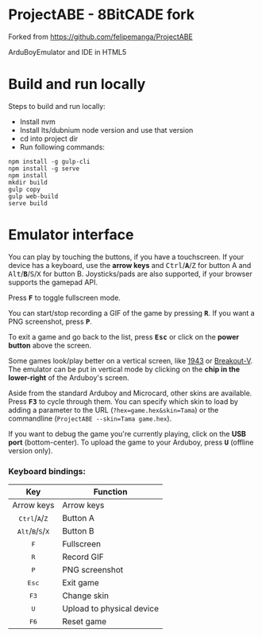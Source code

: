 # ProjectABE - 8BitCADE fork

Forked from https://github.com/felipemanga/ProjectABE

ArduBoyEmulator and IDE in HTML5

# Build and run locally

Steps to build and run locally:

- Install nvm
- Install lts/dubnium node version and use that version
- cd into project dir
- Run following commands:

```
npm install -g gulp-cli
npm install -g serve
npm install
mkdir build
gulp copy
gulp web-build
serve build
```

# Emulator interface

You can play by touching the buttons, if you have a touchscreen. If your device has a keyboard, use the **arrow keys** and <kbd>Ctrl</kbd>/<kbd>**A**</kbd>/<kbd>Z</kbd> for button A and <kbd>Alt</kbd>/<kbd>**B**</kbd>/<kbd>S</kbd>/<kbd>X</kbd> for button B. Joysticks/pads are also supported, if your browser supports the gamepad API.

Press <kbd>**F**</kbd> to toggle fullscreen mode.

You can start/stop recording a GIF of the game by pressing <kbd>**R**</kbd>. If you want a PNG screenshot, press <kbd>**P**</kbd>.

To exit a game and go back to the list, press <kbd>**Esc**</kbd> or click on the **power button** above the screen.

Some games look/play better on a vertical screen, like [1943](https://felipemanga.github.io/ProjectABE/?url=https://raw.githubusercontent.com/eried/ArduboyCollection/master/Arcade%2F1943%2F1943.hex) or [Breakout-V](https://felipemanga.github.io/ProjectABE/?url=http://www.crait.net/arduboy/breakoutv/app.hex). The emulator can be put in vertical mode by clicking on the **chip in the lower-right** of the Arduboy's screen.

Aside from the standard Arduboy and Microcard, other skins are available. Press <kbd>**F3**</kbd> to cycle through them. You can specify which skin to load by adding a parameter to the URL (`?hex=game.hex&skin=Tama`) or the commandline (`ProjectABE --skin=Tama game.hex`).

If you want to debug the game you're currently playing, click on the **USB port** (bottom-center).
To upload the game to your Arduboy, press <kbd>**U**</kbd> (offline version only).

### Keyboard bindings:

| Key | Function |
| :---: | -------- |
| Arrow keys | Arrow keys |
| <kbd>Ctrl</kbd>/<kbd>A</kbd>/<kbd>Z</kbd> | Button A |
| <kbd>Alt</kbd>/<kbd>B</kbd>/<kbd>S</kbd>/<kbd>X</kbd> | Button B |
| <kbd>F</kbd> | Fullscreen |
| <kbd>R</kbd> | Record GIF |
| <kbd>P</kbd> | PNG screenshot |
| <kbd>Esc</kbd> | Exit game |
| <kbd>F3</kbd> | Change skin |
| <kbd>U</kbd> | Upload to physical device |
| <kbd>F6</kbd> | Reset game |

